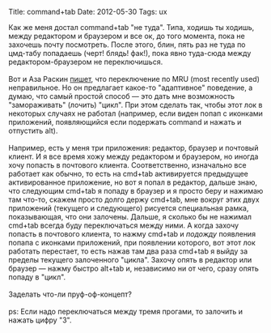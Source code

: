 Title: command+tab
Date: 2012-05-30
Tags: ux

<div class="text">Как же меня достал command+tab "не туда". Типа, ходишь ты ходишь, между редактором и браузером и все ок, до того момента, пока не захочешь почту посмотреть. После этого, блин, пять раз не туда по цмд-табу попадаешь (черт! блядь! фак!), пока явно туда-сюда между редактором-браузером не переключишься.<br /><br />
Вот и Аза Раскин <a href="http://www.azarask.in/blog/post/solving-the-alt-tab-problem/">пишет</a>, что переключение по MRU (most recently used) неправильное. Но он предлагает какое-то "адаптивное" поведение, а думаю, что самый простой способ — это дать мне возможность "замораживать" (лочить) "цикл". При этом сделать так, чтобы этот лок в некоторых случаях не работал (например, если виден попап с иконками приложений, появляющийся если подержать command и нажать и отпустить alt).<br /><br />
Например, есть у меня три приложения: редактор, браузер и почтовый клиент. И я все время хожу между редактором и браузером, но иногда хочу попасть в почтового клиента. Соответственно, изначально все работает как обычно, то есть на cmd+tab активируется предыдущее активированное приложение, но вот я попал в редактор, дальше знаю, что следующим cmd+tab я попаду в браузер и я просто беру и нажимаю там что-то, скажем просто долго держу cmd+tab, мне вокруг этих двух приложений (текущего и следующего) рисуется специальная рамка, показывающая, что они залочены. Дальше, я сколько бы не нажимал cmd+tab всегда буду переключаться между ними. А когда захочу попасть в почтового клиента, то нажму cmd+tab и <i>подожду</i> появления попапа с иконками приложений, при появлении которого, вот этот лок работать перестает, то есть нажав там два раза cmd+tab я выйду за пределы текущего залоченного "цикла". Захочу опять в редактор или браузер — нажму быстро alt+tab и, независимо ни от чего, сразу опять попаду в "цикл".<br /><br />
Заделать что-ли пруф-оф-концепт?<br /><br />
ps: Если надо переключаться между тремя прогами, то залочить и нажать цифру "3".</div>
